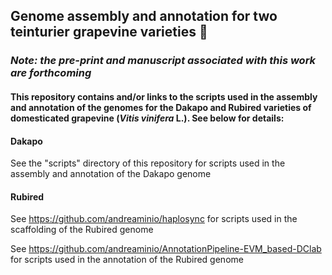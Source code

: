 ## Genome assembly and annotation for two teinturier grapevine varieties 🍇
### *Note: the pre-print and manuscript associated with this work are forthcoming*

#### This repository contains and/or links to the scripts used in the assembly and annotation of the genomes for the Dakapo and Rubired varieties of domesticated grapevine (*Vitis vinifera* L.). See below for details:

#### Dakapo
See the "scripts" directory of this repository for scripts used in the assembly and annotation of the Dakapo genome
<br />
#### Rubired
See https://github.com/andreaminio/haplosync for scripts used in the scaffolding of the Rubired genome

See https://github.com/andreaminio/AnnotationPipeline-EVM_based-DClab for scripts used in the annotation of the Rubired genome
